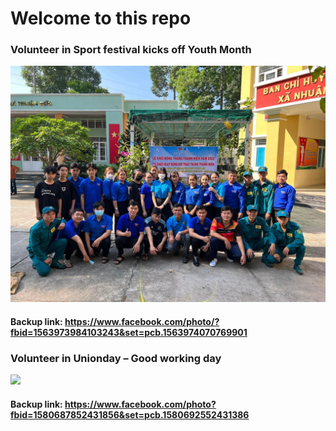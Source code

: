 # Welcome to this repo

### Volunteer in Sport festival kicks off Youth Month 
![](https://github.com/nlhchinh/activities/blob/main/Volunteer%20in%20Sport%20festival%20kicks%20off%20Youth%20Month.jpg)
#### Backup link: https://www.facebook.com/photo/?fbid=1563973984103243&set=pcb.1563974070769901



### Volunteer in Unionday – Good working day 
![](https://github.com/nlhchinh/activities/blob/main/Volunteer%20in%20Unionday%20%E2%80%93%20Good%20working%20day.jpg)
#### Backup link: https://www.facebook.com/photo?fbid=1580687852431856&set=pcb.1580692552431386
